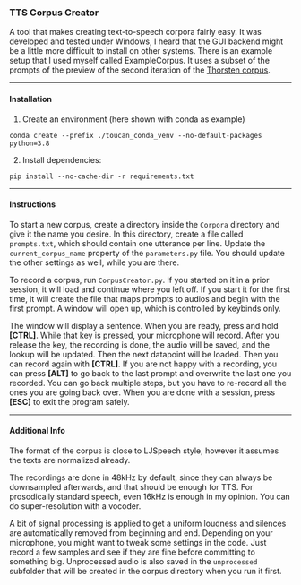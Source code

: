 ### TTS Corpus Creator

A tool that makes creating text-to-speech corpora fairly easy. It was developed and tested under Windows, I heard that
the GUI backend might be a little more difficult to install on other systems. There is an example setup that I used
myself called ExampleCorpus. It uses a subset of the prompts of the preview of the second iteration of the
[Thorsten corpus](https://github.com/thorstenMueller/deep-learning-german-tts).

---

#### Installation

1. Create an environment (here shown with conda as example)

```
conda create --prefix ./toucan_conda_venv --no-default-packages python=3.8
```

2. Install dependencies:

```
pip install --no-cache-dir -r requirements.txt
```

---

#### Instructions

To start a new corpus, create a directory inside the `Corpora` directory and give it the name you desire. In this
directory, create a file called `prompts.txt`, which should contain one utterance per line. Update
the `current_corpus_name` property of the `parameters.py` file. You should update the other settings as well, while you
are there.

To record a corpus, run `CorpusCreator.py`. If you started on it in a prior session, it will load and continue where you
left off. If you start it for the first time, it will create the file that maps prompts to audios and begin with the
first prompt. A window will open up, which is controlled by keybinds only.

The window will display a sentence. When you are ready, press and hold **[CTRL]**. While that key is pressed, your
microphone will record. After you release the key, the recording is done, the audio will be saved, and the lookup will
be updated. Then the next datapoint will be loaded. Then you can record again with **[CTRL]**. If you are not happy with
a recording, you can press **[ALT]** to go back to the last prompt and overwrite the last one you recorded. You can go
back multiple steps, but you have to re-record all the ones you are going back over. When you are done with a
session, press **[ESC]** to exit the program safely.

---

#### Additional Info

The format of the corpus is close to LJSpeech style, however it assumes the texts are normalized already.

The recordings are done in 48kHz by default, since they can always be downsampled afterwards, and that should be enough for TTS.
For prosodically standard speech, even 16kHz is enough in my opinion. You can do super-resolution with a vocoder.

A bit of signal processing is applied to get a uniform loudness and silences are automatically removed from beginning
and end. Depending on your microphone, you might want to tweak some settings in the code. Just record a few samples and
see if they are fine before committing to something big. Unprocessed audio is also saved in the `unprocessed` subfolder that
will be created in the corpus directory when you run it first.
